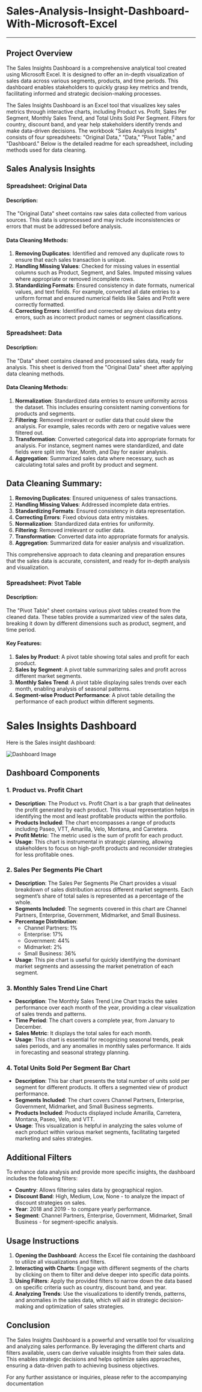 # Sales-Analysis-Insight-Dashboard-With-Microsoft-Excel
--------------------------------------------------------

## Project Overview
The Sales Insights Dashboard is a comprehensive analytical tool created using Microsoft Excel. It is designed to offer an in-depth visualization of sales data across various segments, products, and time periods. This dashboard enables stakeholders to quickly grasp key metrics and trends, facilitating informed and strategic decision-making processes.

The Sales Insights Dashboard is an Excel tool that visualizes key sales metrics through interactive charts, including Product vs. Profit, Sales Per Segment, Monthly Sales Trend, and Total Units Sold Per Segment. Filters for country, discount band, and year help stakeholders identify trends and make data-driven decisions.
The workbook "Sales Analysis Insights" consists of four spreadsheets: "Original Data," "Data," "Pivot Table," and "Dashboard." Below is the detailed readme for each spreadsheet, including methods used for data cleaning.

## Sales Analysis Insights

### Spreadsheet: Original Data
#### Description:
The "Original Data" sheet contains raw sales data collected from various sources. This data is unprocessed and may include inconsistencies or errors that must be addressed before analysis.

#### Data Cleaning Methods:
1. **Removing Duplicates**: Identified and removed any duplicate rows to ensure that each sales transaction is unique.
2. **Handling Missing Values**: Checked for missing values in essential columns such as Product, Segment, and Sales. Imputed missing values where appropriate or removed incomplete rows.
3. **Standardizing Formats**: Ensured consistency in date formats, numerical values, and text fields. For example, converted all date entries to a uniform format and ensured numerical fields like Sales and Profit were correctly formatted.
4. **Correcting Errors**: Identified and corrected any obvious data entry errors, such as incorrect product names or segment classifications.

### Spreadsheet: Data
#### Description:
The "Data" sheet contains cleaned and processed sales data, ready for analysis. This sheet is derived from the "Original Data" sheet after applying data cleaning methods.

#### Data Cleaning Methods:
1. **Normalization**: Standardized data entries to ensure uniformity across the dataset. This includes ensuring consistent naming conventions for products and segments.
2. **Filtering**: Removed irrelevant or outlier data that could skew the analysis. For example, sales records with zero or negative values were filtered out.
3. **Transformation**: Converted categorical data into appropriate formats for analysis. For instance, segment names were standardized, and date fields were split into Year, Month, and Day for easier analysis.
4. **Aggregation**: Summarized sales data where necessary, such as calculating total sales and profit by product and segment.


## Data Cleaning Summary:
1. **Removing Duplicates**: Ensured uniqueness of sales transactions.
2. **Handling Missing Values**: Addressed incomplete data entries.
3. **Standardizing Formats**: Ensured consistency in data representation.
4. **Correcting Errors**: Fixed obvious data entry mistakes.
5. **Normalization**: Standardized data entries for uniformity.
6. **Filtering**: Removed irrelevant or outlier data.
7. **Transformation**: Converted data into appropriate formats for analysis.
8. **Aggregation**: Summarized data for easier analysis and visualization.

This comprehensive approach to data cleaning and preparation ensures that the sales data is accurate, consistent, and ready for in-depth analysis and visualization.

### Spreadsheet: Pivot Table
#### Description:
The "Pivot Table" sheet contains various pivot tables created from the cleaned data. These tables provide a summarized view of the sales data, breaking it down by different dimensions such as product, segment, and time period.

#### Key Features:
1. **Sales by Product**: A pivot table showing total sales and profit for each product.
2. **Sales by Segment**: A pivot table summarizing sales and profit across different market segments.
3. **Monthly Sales Trend**: A pivot table displaying sales trends over each month, enabling analysis of seasonal patterns.
4. **Segment-wise Product Performance**: A pivot table detailing the performance of each product within different segments.


# Sales Insights Dashboard 

Here is the Sales insight dashboard:

![Dashboard Image](https://drive.google.com/file/d/1_PDxIf7qAr2_bts44x03BbpycZhrSLod/view?usp=sharing)

## Dashboard Components

### 1. Product vs. Profit Chart
- **Description**: The Product vs. Profit Chart is a bar graph that delineates the profit generated by each product. This visual representation helps in identifying the most and least profitable products within the portfolio.
- **Products Included**: The chart encompasses a range of products including Paseo, VTT, Amarilla, Velo, Montana, and Carretera.
- **Profit Metric**: The metric used is the sum of profit for each product.
- **Usage**: This chart is instrumental in strategic planning, allowing stakeholders to focus on high-profit products and reconsider strategies for less profitable ones.

### 2. Sales Per Segments Pie Chart
- **Description**: The Sales Per Segments Pie Chart provides a visual breakdown of sales distribution across different market segments. Each segment’s share of total sales is represented as a percentage of the whole.
- **Segments Included**: The segments covered in this chart are Channel Partners, Enterprise, Government, Midmarket, and Small Business.
- **Percentage Distribution**:
  - Channel Partners: 1%
  - Enterprise: 17%
  - Government: 44%
  - Midmarket: 2%
  - Small Business: 36%
- **Usage**: This pie chart is useful for quickly identifying the dominant market segments and assessing the market penetration of each segment.

### 3. Monthly Sales Trend Line Chart
- **Description**: The Monthly Sales Trend Line Chart tracks the sales performance over each month of the year, providing a clear visualization of sales trends and patterns.
- **Time Period**: The chart covers a complete year, from January to December.
- **Sales Metric**: It displays the total sales for each month.
- **Usage**: This chart is essential for recognizing seasonal trends, peak sales periods, and any anomalies in monthly sales performance. It aids in forecasting and seasonal strategy planning.

### 4. Total Units Sold Per Segment Bar Chart
- **Description**: This bar chart presents the total number of units sold per segment for different products. It offers a segmented view of product performance.
- **Segments Included**: The chart covers Channel Partners, Enterprise, Government, Midmarket, and Small Business segments.
- **Products Included**: Products displayed include Amarilla, Carretera, Montana, Paseo, Velo, and VTT.
- **Usage**: This visualization is helpful in analyzing the sales volume of each product within various market segments, facilitating targeted marketing and sales strategies.

## Additional Filters
To enhance data analysis and provide more specific insights, the dashboard includes the following filters:
- **Country**: Allows filtering sales data by geographical region.
- **Discount Band**: High, Medium, Low, None - to analyze the impact of discount strategies on sales.
- **Year**: 2018 and 2019 - to compare yearly performance.
- **Segment**: Channel Partners, Enterprise, Government, Midmarket, Small Business - for segment-specific analysis.

## Usage Instructions

1. **Opening the Dashboard**: Access the Excel file containing the dashboard to utilize all visualizations and filters.
2. **Interacting with Charts**: Engage with different segments of the charts by clicking on them to filter and delve deeper into specific data points.
3. **Using Filters**: Apply the provided filters to narrow down the data based on specific criteria such as country, discount band, and year.
4. **Analyzing Trends**: Use the visualizations to identify trends, patterns, and anomalies in the sales data, which will aid in strategic decision-making and optimization of sales strategies.

## Conclusion
The Sales Insights Dashboard is a powerful and versatile tool for visualizing and analyzing sales performance. By leveraging the different charts and filters available, users can derive valuable insights from their sales data. This enables strategic decisions and helps optimize sales approaches, ensuring a data-driven path to achieving business objectives.

For any further assistance or inquiries, please refer to the accompanying documentation 
